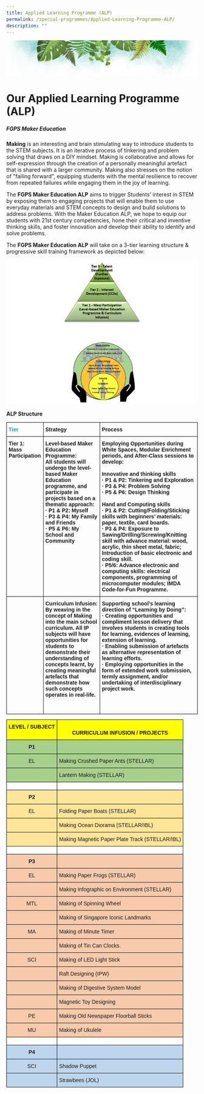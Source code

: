 ```yaml
---
title: Applied Learning Programme (ALP)
permalink: /special-programmes/Applied-Learning-Programme-ALP/
description: ""
---
```

![](/images/Banner.png)

# **Our Applied Learning Programme (ALP)**

##### **FGPS Maker Education**

<b>Making</b> is an interesting and brain stimulating way to introduce students to the STEM subjects. It is an iterative process of tinkering and problem solving that draws on a DIY mindset. Making is collaborative and allows for self-expression through the creation of a personally meaningful artefact that is shared with a larger community. Making also stresses on the notion of "failing forward", equipping students with the mental resilience to recover from repeated failures while engaging them in the joy of learning.

The <b>FGPS Maker Education ALP</b> aims to trigger Students’ interest in STEM by exposing them to engaging projects that will enable them to use everyday materials and STEM concepts to design and build solutions to address problems. With the Maker Education ALP, we hope to equip our students with 21st century competencies, hone their critical and inventive thinking skills, and foster innovation and develop their ability to identify and solve problems. 

The <b>FGPS Maker Education ALP</b> will take on a 3-tier learning structure & progressive skill training framework as depicted below:

![](/images/ALP.png)

<b>ALP Structure</b>



<style type="text/css">
.tg  {border-collapse:collapse;border-spacing:0;}
.tg td{border-color:black;border-style:solid;border-width:1px;font-family:Arial, sans-serif;font-size:14px;
  overflow:hidden;padding:10px 5px;word-break:normal;}
.tg th{border-color:black;border-style:solid;border-width:1px;font-family:Arial, sans-serif;font-size:14px;
  font-weight:normal;overflow:hidden;padding:10px 5px;word-break:normal;}
.tg .tg-1wig{font-weight:bold;text-align:left;vertical-align:top}
.tg .tg-ydoj{color:#1FA4A0;font-weight:bold;text-align:left;vertical-align:top}
.tg .tg-0lax{text-align:left;vertical-align:top}
</style>
<table class="tg">
<thead>
  <tr>
    <th class="tg-ydoj">Tier</th>
    <th class="tg-1wig">Strategy</th>
    <th class="tg-1wig">Process</th>
  </tr>
</thead>
<tbody>
  <tr>
    <td class="tg-1wig">Tier 1:<br>Mass Participation</td>
    <td class="tg-1wig">Level-based Maker Education Programme:<br>All students will undergo the level-based Maker Education programme, and participate in projects based on a thematic approach:<br>·   P1 &amp; P2: Myself<br>·   P3 &amp; P4: My Family and Friends<br>·   P5 &amp; P6: My School and Community<br> </td>
    <td class="tg-1wig">Employing Opportunities during White Spaces, Modular Enrichment periods, and After-Class sessions to develop:<br> <br>Innovative and thinking skills<br>·   P1 &amp; P2: Tinkering and Exploration<br>·   P3 &amp; P4: Problem Solving<br>·   P5 &amp; P6: Design Thinking<br> <br>Hand and Computing skills<br>·   P1 &amp; P2: Cutting/Folding/Sticking skills with beginners’ materials: paper, textile, card boards.<br>·   P3 &amp; P4: Exposure to Sawing/Drilling/Screwing/Knitting skill with advance material: wood, acrylic, thin sheet metal, fabric; Introduction of basic electronic and coding skill.<br>·   P5/6: Advance electronic and computing skills: electrical components, programming of microcomputer modules; IMDA Code-for-Fun Programme.<br> </td>
  </tr>
  <tr>
    <td class="tg-0lax"> </td>
    <td class="tg-1wig">Curriculum Infusion:<br>By weaving in the concept of Making into the main school curriculum. All IP subjects will have opportunities for students to demonstrate their understanding of concepts learnt, by creating meaningful artefacts that demonstrate how such concepts operates in real-life. <br> <br> <br> </td>
    <td class="tg-1wig">Supporting school’s learning direction of “Learning by Doing”:<br>·    Creating opportunities and compliment lesson delivery that involves students in creating tools for learning, evidences of learning, extension of learning.<br>·    Enabling submission of artefacts as alternative representation of learning efforts.<br>·    Employing opportunities in the form of extended work submission, termly assignment, and/or undertaking of interdisciplinary project work.</td>
  </tr>
</tbody>
</table>


<style type="text/css">
.tg  {border-collapse:collapse;border-spacing:0;}
.tg td{border-color:black;border-style:solid;border-width:1px;font-family:Arial, sans-serif;font-size:14px;
  overflow:hidden;padding:10px 5px;word-break:normal;}
.tg th{border-color:black;border-style:solid;border-width:1px;font-family:Arial, sans-serif;font-size:14px;
  font-weight:normal;overflow:hidden;padding:10px 5px;word-break:normal;}
.tg .tg-rijp{background-color:#A8D08D;text-align:left;vertical-align:top}
.tg .tg-1wig{font-weight:bold;text-align:left;vertical-align:top}
.tg .tg-mkf8{background-color:#FFE599;text-align:left;vertical-align:top}
.tg .tg-qzzm{background-color:#BDD6EE;text-align:center;vertical-align:top}
.tg .tg-3owx{background-color:#BDD6EE;font-weight:bold;text-align:center;vertical-align:top}
.tg .tg-00wk{background-color:#A8D08D;font-weight:bold;text-align:left;vertical-align:top}
.tg .tg-lfva{background-color:#FFE599;text-align:center;vertical-align:top}
.tg .tg-hx81{background-color:#FF0;font-weight:bold;text-align:center;vertical-align:top}
.tg .tg-mzei{background-color:#A8D08D;font-weight:bold;text-align:center;vertical-align:top}
.tg .tg-zobt{background-color:#A8D08D;text-align:center;vertical-align:top}
.tg .tg-amwm{font-weight:bold;text-align:center;vertical-align:top}
.tg .tg-5x6j{background-color:#FFE599;font-weight:bold;text-align:center;vertical-align:top}
.tg .tg-8z71{background-color:#FFE599;font-weight:bold;text-align:left;vertical-align:top}
.tg .tg-awik{background-color:#F7CAAC;font-weight:bold;text-align:center;vertical-align:top}
.tg .tg-4x19{background-color:#F7CAAC;text-align:left;vertical-align:top}
.tg .tg-nlfv{background-color:#F7CAAC;text-align:center;vertical-align:top}
.tg .tg-0lax{text-align:left;vertical-align:top}
.tg .tg-1csg{background-color:#BDD6EE;text-align:left;vertical-align:top}
</style>
<table class="tg">
<thead>
  <tr>
    <th class="tg-hx81">LEVEL / SUBJECT</th>
    <th class="tg-hx81"> <br>CURRICULUM INFUSION / PROJECTS</th>
  </tr>
</thead>
<tbody>
  <tr>
    <td class="tg-mzei">P1</td>
    <td class="tg-00wk"> </td>
  </tr>
  <tr>
    <td class="tg-zobt">EL</td>
    <td class="tg-rijp">Making Crushed Paper Ants (STELLAR)</td>
  </tr>
  <tr>
    <td class="tg-mzei"> </td>
    <td class="tg-rijp">Lantern Making (STELLAR)</td>
  </tr>
  <tr>
    <td class="tg-amwm"> </td>
    <td class="tg-1wig"> </td>
  </tr>
  <tr>
    <td class="tg-5x6j">P2</td>
    <td class="tg-8z71"> </td>
  </tr>
  <tr>
    <td class="tg-lfva">EL</td>
    <td class="tg-mkf8">Folding Paper Boats (STELLAR)</td>
  </tr>
  <tr>
    <td class="tg-5x6j"> </td>
    <td class="tg-mkf8">Making Ocean Diorama (STELLAR/IBL)</td>
  </tr>
  <tr>
    <td class="tg-5x6j"> </td>
    <td class="tg-mkf8">Making Magnetic Paper Plate Track (STELLAR/IBL)</td>
  </tr>
  <tr>
    <td class="tg-amwm"> </td>
    <td class="tg-1wig"> </td>
  </tr>
  <tr>
    <td class="tg-awik">P3</td>
    <td class="tg-4x19"></td>
  </tr>
  <tr>
    <td class="tg-nlfv">EL</td>
    <td class="tg-4x19">Making Paper Frogs (STELLAR)</td>
  </tr>
  <tr>
    <td class="tg-nlfv"> </td>
    <td class="tg-4x19">Making Infographic on Environment (STELLAR)</td>
  </tr>
  <tr>
    <td class="tg-nlfv">MTL</td>
    <td class="tg-4x19">Making of Spinning Wheel </td>
  </tr>
  <tr>
    <td class="tg-nlfv"> </td>
    <td class="tg-4x19">Making of Singapore Iconic Landmarks</td>
  </tr>
  <tr>
    <td class="tg-nlfv">MA</td>
    <td class="tg-4x19">Making of Minute Timer</td>
  </tr>
  <tr>
    <td class="tg-nlfv"> </td>
    <td class="tg-4x19">Making of Tin Can Clocks.</td>
  </tr>
  <tr>
    <td class="tg-nlfv">SCI</td>
    <td class="tg-4x19">Making of LED Light Stick </td>
  </tr>
  <tr>
    <td class="tg-nlfv"> </td>
    <td class="tg-4x19">Raft Designing (IPW)</td>
  </tr>
  <tr>
    <td class="tg-nlfv"> </td>
    <td class="tg-4x19">Making of Digestive System Model</td>
  </tr>
  <tr>
    <td class="tg-nlfv"> </td>
    <td class="tg-4x19">Magnetic Toy Designing</td>
  </tr>
  <tr>
    <td class="tg-nlfv">PE</td>
    <td class="tg-4x19">Making Old Newspaper Floorball Sticks</td>
  </tr>
  <tr>
    <td class="tg-nlfv">MU</td>
    <td class="tg-4x19">Making of Ukulele</td>
  </tr>
  <tr>
    <td class="tg-amwm"> </td>
    <td class="tg-0lax"> </td>
  </tr>
  <tr>
    <td class="tg-3owx">P4</td>
    <td class="tg-1csg"> </td>
  </tr>
  <tr>
    <td class="tg-qzzm">SCI</td>
    <td class="tg-1csg">Shadow Puppet</td>
  </tr>
  <tr>
    <td class="tg-3owx"> </td>
    <td class="tg-1csg">Strawbees (JOL)</td>
  </tr>
</tbody>
</table>